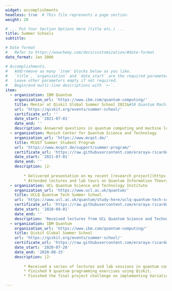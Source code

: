```yaml
---
widget: accomplishments
headless: true  # This file represents a page section.
weight: 20

# ... Put Your Section Options Here (title etc.) ...
title: Summer Schools
subtitle:

# Date format
#   Refer to https://wowchemy.com/docs/customization/#date-format
date_format: Jan 2006

# Accomplishments.
#   Add/remove as many `item` blocks below as you like.
#   `title`, `organization` and `date_start` are the required parameters.
#   Leave other parameters empty if not required.
#   Begin/end multi-line descriptions with `>-`.
item:
  - organization: IBM Quantum
    organization_url: 'https://www.ibm.com/quantum-computing/'
    title: Mentor at Qiskit Global Summer School 2021&#58 Quantum Machine Learning
    url: 'https://qiskit.org/events/summer-school/'
    certificate_url: ''
    date_start: '2021-07-01'
    date_end: ''
    description: Answered questions in quantum computing and machine learning from students. Discussed career opportunities and shared my personal experience with the students. Provided extra Qiskit tutorials to some students after the main classes.
  - organization: Munich Center for Quantum Science and Technology
    organization_url: 'https://www.mcqst.de/'
    title: MCQST Summer Student Program
    url: 'https://www.mcqst.de/support/summer-program/'
    certificate_url: 'https://raw.githubusercontent.com/eraraya-ricardo/profile-page/master/assets/certificates/MCQST%20Summer%20Student%20Program_Eraraya%20Ricardo%20Muten.pdf'
    date_start: '2021-07-01'
    date_end: ''
    description: |2-
    
        * Delivered presentation on my recent [research project](https://github.com/eraraya-ricardo/GSoC-QCNN) in quantum machine learning at the MCQST Student Conference.
        * Attended lectures and lab tours on Quantum Information Theory, Quantum Computing & Simulation, Quantum Hardware, Quantum Communication & Networks, Quantum Matter, Quantum Sensing & Metrology, and Academic Communication.
  - organization: UCL Quantum Science and Technology Institute
    organization_url: 'https://www.ucl.ac.uk/quantum/'
    title: UCLQ Quantum Tech Summer School
    url: 'https://www.ucl.ac.uk/quantum/study-here/uclq-quantum-tech-summer-school'
    certificate_url: 'https://raw.githubusercontent.com/eraraya-ricardo/profile-page/master/assets/certificates/QTSS2020_Certificate_Muten.pdf'
    date_start: '2020-09-01'
    date_end: ''
    description: 'Received lectures from UCL Quantum Science and Technology Institute members, hands-on lab works using IBM Quantum Experience and D-Wave Leap platforms, and lab tours.'
  - organization: IBM Quantum
    organization_url: 'https://www.ibm.com/quantum-computing/'
    title: Qiskit Global Summer School
    url: 'https://qiskit.org/events/summer-school/'
    certificate_url: 'https://raw.githubusercontent.com/eraraya-ricardo/profile-page/master/assets/certificates/erarayaricardo.m_MutenEraraya%20Ricardo_QiskitGlobalSummerSchool_QuantumExcellenceCertificate.pdf'
    date_start: '2020-07-20'
    date_end: '2020-08-15'
    description: |2-
    
        * Received a series of lectures and lab sessions in quantum computing from researchers at IBM.
        * Finished 9 quantum programming exercises using Qiskit.
        * Finished the final project challenge on implementing Variational Quantum Eigensolver algorithm for calculating the ground state energy of the LiH molecule in less than 2 days. I mitigated the qubits and gates error by extrapolating the energy data points for several depths of the gate layer. You can access the result [here](https://qgssshowcase.squarespace.com/showcase-part-2/team-104-quantasean) (password: 2020student).

---
```

